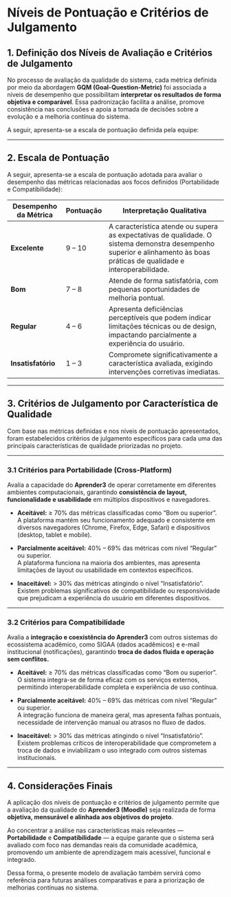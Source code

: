 # Níveis de Pontuação e Critérios de Julgamento

## 1. Definição dos Níveis de Avaliação e Critérios de Julgamento

No processo de avaliação da qualidade do sistema, cada métrica definida por meio da abordagem **GQM (Goal-Question-Metric)** foi associada a níveis de desempenho que possibilitam **interpretar os resultados de forma objetiva e comparável**. Essa padronização facilita a análise, promove consistência nas conclusões e apoia a tomada de decisões sobre a evolução e a melhoria contínua do sistema.

A seguir, apresenta-se a escala de pontuação definida pela equipe:

---

## 2. Escala de Pontuação

A seguir, apresenta-se a escala de pontuação adotada para avaliar o desempenho das métricas relacionadas aos focos definidos (Portabilidade e Compatibilidade):

| Desempenho da Métrica | Pontuação | Interpretação Qualitativa |
|-----------------------|-----------|---------------------------|
| **Excelente**        | 9 – 10    | A característica atende ou supera as expectativas de qualidade. O sistema demonstra desempenho superior e alinhamento às boas práticas de qualidade e interoperabilidade. |
| **Bom**              | 7 – 8     | Atende de forma satisfatória, com pequenas oportunidades de melhoria pontual. |
| **Regular**          | 4 – 6     | Apresenta deficiências perceptíveis que podem indicar limitações técnicas ou de design, impactando parcialmente a experiência do usuário. |
| **Insatisfatório**   | 1 – 3     | Compromete significativamente a característica avaliada, exigindo intervenções corretivas imediatas. |

---

## 3. Critérios de Julgamento por Característica de Qualidade

Com base nas métricas definidas e nos níveis de pontuação apresentados, foram estabelecidos critérios de julgamento específicos para cada uma das principais características de qualidade priorizadas no projeto.

---

### 3.1 Critérios para Portabilidade (Cross-Platform)

Avalia a capacidade do **Aprender3** de operar corretamente em diferentes ambientes computacionais, garantindo **consistência de layout, funcionalidade e usabilidade** em múltiplos dispositivos e navegadores.

- **Aceitável:** ≥ 70% das métricas classificadas como “Bom ou superior”.  
  A plataforma mantém seu funcionamento adequado e consistente em diversos navegadores (Chrome, Firefox, Edge, Safari) e dispositivos (desktop, tablet e mobile).
  
- **Parcialmente aceitável:** 40% – 69% das métricas com nível “Regular” ou superior.  
  A plataforma funciona na maioria dos ambientes, mas apresenta limitações de layout ou usabilidade em contextos específicos.
  
- **Inaceitável:** > 30% das métricas atingindo o nível “Insatisfatório”.  
  Existem problemas significativos de compatibilidade ou responsividade que prejudicam a experiência do usuário em diferentes dispositivos.

---

### 3.2 Critérios para Compatibilidade

Avalia a **integração e coexistência do Aprender3** com outros sistemas do ecossistema acadêmico, como SIGAA (dados acadêmicos) e e-mail institucional (notificações), garantindo **troca de dados fluida e operação sem conflitos.**

- **Aceitável:** ≥ 70% das métricas classificadas como “Bom ou superior”.  
  O sistema integra-se de forma eficaz com os serviços externos, permitindo interoperabilidade completa e experiência de uso contínua.
  
- **Parcialmente aceitável:** 40% – 69% das métricas com nível “Regular” ou superior.  
  A integração funciona de maneira geral, mas apresenta falhas pontuais, necessidade de intervenção manual ou atrasos no fluxo de dados.
  
- **Inaceitável:** > 30% das métricas atingindo o nível “Insatisfatório”.  
  Existem problemas críticos de interoperabilidade que comprometem a troca de dados e inviabilizam o uso integrado com outros sistemas institucionais.

---

## 4. Considerações Finais

A aplicação dos níveis de pontuação e critérios de julgamento permite que a avaliação da qualidade do **Aprender3 (Moodle)** seja realizada de forma **objetiva, mensurável e alinhada aos objetivos do projeto**.  

Ao concentrar a análise nas características mais relevantes — **Portabilidade** e **Compatibilidade** — a equipe garante que o sistema será avaliado com foco nas demandas reais da comunidade acadêmica, promovendo um ambiente de aprendizagem mais acessível, funcional e integrado.  

Dessa forma, o presente modelo de avaliação também servirá como referência para futuras análises comparativas e para a priorização de melhorias contínuas no sistema.
